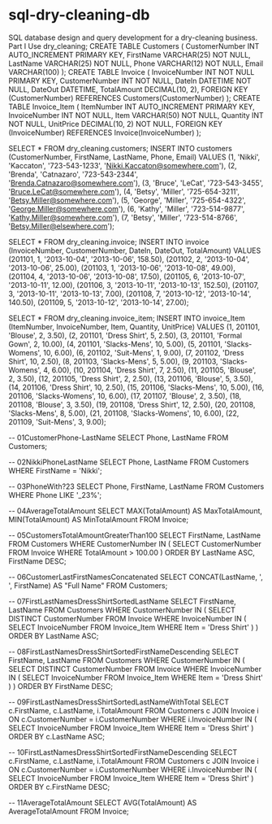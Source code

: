# sql-dry-cleaning-db
SQL database design and query development for a dry-cleaning business.
Part I
Use dry_cleaning;
CREATE TABLE Customers (
    CustomerNumber INT AUTO_INCREMENT PRIMARY KEY,
    FirstName VARCHAR(25) NOT NULL,
    LastName VARCHAR(25) NOT NULL,
    Phone VARCHAR(12) NOT NULL,
    Email VARCHAR(100)
);
CREATE TABLE Invoice (
    InvoiceNumber INT NOT NULL PRIMARY KEY,
    CustomerNumber INT NOT NULL,
    DateIn DATETIME NOT NULL,
    DateOut DATETIME,
    TotalAmount DECIMAL(10, 2),
    FOREIGN KEY (CustomerNumber) REFERENCES Customers(CustomerNumber)
);
CREATE TABLE Invoice_Item (
    ItemNumber INT AUTO_INCREMENT PRIMARY KEY,
    InvoiceNumber INT NOT NULL,
    Item VARCHAR(50) NOT NULL,
    Quantity INT NOT NULL,
    UnitPrice DECIMAL(10, 2) NOT NULL,
    FOREIGN KEY (InvoiceNumber) REFERENCES Invoice(InvoiceNumber)
);

SELECT * FROM dry_cleaning.customers;
INSERT INTO customers (CustomerNumber, FirstName, LastName, Phone, Email) VALUES
(1, 'Nikki', 'Kaccaton', '723-543-1233', 'Nikki.Kaccaton@somewhere.com'),
(2, 'Brenda', 'Catnazaro', '723-543-2344', 'Brenda.Catnazaro@somewhere.com'),
(3, 'Bruce', 'LeCat', '723-543-3455', 'Bruce.LeCat@somewhere.com'),
(4, 'Betsy', 'Miller', '725-654-3211', 'Betsy.Miller@somewhere.com'),
(5, 'George', 'Miller', '725-654-4322', 'George.Miller@somewhere.com'),
(6, 'Kathy', 'Miller', '723-514-9877', 'Kathy.Miller@somewhere.com'),
(7, 'Betsy', 'Miller', '723-514-8766', 'Betsy.Miller@elsewhere.com');

SELECT * FROM dry_cleaning.invoice;
INSERT INTO invoice (InvoiceNumber, CustomerNumber, DateIn, DateOut, TotalAmount) VALUES
(201101, 1, '2013-10-04', '2013-10-06', 158.50),
(201102, 2, '2013-10-04', '2013-10-06', 25.00),
(201103, 1, '2013-10-06', '2013-10-08', 49.00),
(201104, 4, '2013-10-06', '2013-10-08', 17.50),
(201105, 6, '2013-10-07', '2013-10-11', 12.00),
(201106, 3, '2013-10-11', '2013-10-13', 152.50),
(201107, 3, '2013-10-11', '2013-10-13', 7.00),
(201108, 7, '2013-10-12', '2013-10-14', 140.50),
(201109, 5, '2013-10-12', '2013-10-14', 27.00);

SELECT * FROM dry_cleaning.invoice_item;
INSERT INTO invoice_Item (ItemNumber, InvoiceNumber, Item, Quantity, UnitPrice) VALUES
(1, 201101, 'Blouse', 2, 3.50),
(2, 201101, 'Dress Shirt', 5, 2.50),
(3, 201101, 'Formal Gown', 2, 10.00),
(4, 201101, 'Slacks-Mens', 10, 5.00),
(5, 201101, 'Slacks-Womens', 10, 6.00),
(6, 201102, 'Suit-Mens', 1, 9.00),
(7, 201102, 'Dress Shirt', 10, 2.50),
(8, 201103, 'Slacks-Mens', 5, 5.00),
(9, 201103, 'Slacks-Womens', 4, 6.00),
(10, 201104, 'Dress Shirt', 7, 2.50),
(11, 201105, 'Blouse', 2, 3.50),
(12, 201105, 'Dress Shirt', 2, 2.50),
(13, 201106, 'Blouse', 5, 3.50),
(14, 201106, 'Dress Shirt', 10, 2.50),
(15, 201106, 'Slacks-Mens', 10, 5.00),
(16, 201106, 'Slacks-Womens', 10, 6.00),
(17, 201107, 'Blouse', 2, 3.50),
(18, 201108, 'Blouse', 3, 3.50),
(19, 201108, 'Dress Shirt', 12, 2.50),
(20, 201108, 'Slacks-Mens', 8, 5.00),
(21, 201108, 'Slacks-Womens', 10, 6.00),
(22, 201109, 'Suit-Mens', 3, 9.00);

-- 01CustomerPhone-LastName
SELECT Phone, LastName FROM Customers;

-- 02NikkiPhoneLastName
SELECT Phone, LastName FROM Customers WHERE FirstName = 'Nikki';

-- 03PhoneWith?23
SELECT Phone, FirstName, LastName
FROM Customers
WHERE Phone LIKE '_23%';

-- 04AverageTotalAmount
SELECT 
    MAX(TotalAmount) AS MaxTotalAmount, 
    MIN(TotalAmount) AS MinTotalAmount 
FROM Invoice;

-- 05CustomersTotalAmountGreaterThan100
SELECT FirstName, LastName
FROM Customers
WHERE CustomerNumber IN (
    SELECT CustomerNumber 
    FROM Invoice 
    WHERE TotalAmount > 100.00
)
ORDER BY LastName ASC, FirstName DESC;

-- 06CustomerLastFirstNamesConcatenated
SELECT 
    CONCAT(LastName, ', ', FirstName) AS "Full Name" 
FROM Customers;

-- 07FirstLastNamesDressShirtSortedLastName
SELECT FirstName, LastName
FROM Customers
WHERE CustomerNumber IN (
    SELECT DISTINCT CustomerNumber
    FROM Invoice
    WHERE InvoiceNumber IN (
        SELECT InvoiceNumber
        FROM Invoice_Item
        WHERE Item = 'Dress Shirt'
    )
)
ORDER BY LastName ASC;

-- 08FirstLastNamesDressShirtSortedFirstNameDescending
SELECT FirstName, LastName
FROM Customers
WHERE CustomerNumber IN (
    SELECT DISTINCT CustomerNumber
    FROM Invoice
    WHERE InvoiceNumber IN (
        SELECT InvoiceNumber
        FROM Invoice_Item
        WHERE Item = 'Dress Shirt'
    )
)
ORDER BY FirstName DESC;

-- 09FirstLastNamesDressShirtSortedLastNameWithTotal
SELECT c.FirstName, c.LastName, i.TotalAmount
FROM Customers c
JOIN Invoice i ON c.CustomerNumber = i.CustomerNumber
WHERE i.InvoiceNumber IN (
    SELECT InvoiceNumber
    FROM Invoice_Item
    WHERE Item = 'Dress Shirt'
)
ORDER BY c.LastName ASC;

-- 10FirstLastNamesDressShirtSortedFirstNameDescending
SELECT c.FirstName, c.LastName, i.TotalAmount
FROM Customers c
JOIN Invoice i ON c.CustomerNumber = i.CustomerNumber
WHERE i.InvoiceNumber IN (
    SELECT InvoiceNumber
    FROM Invoice_Item
    WHERE Item = 'Dress Shirt'
)
ORDER BY c.FirstName DESC;

-- 11AverageTotalAmount
SELECT AVG(TotalAmount) AS AverageTotalAmount FROM Invoice;
